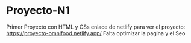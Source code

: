 # Proyecto-N1
Primer Proyecto con HTML y CSs
enlace de netlify para ver el proyecto:  https://proyecto-omnifood.netlify.app/
Falta optimizar la pagina y el Seo
